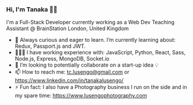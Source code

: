 ### Hi, I'm Tanaka 👋🏾

I'm a Full-Stack Developer currently working as a Web Dev Teaching Assistant @ BrainStation London, United Kingdom

- 🌱 Always curious and eager to learn. I’m currently learning about: Redux, Passport.js and JWT.  
- 👨🏾‍💻 I have working experience with: JavaScript, Python, React, Sass, Node.js, Express, MongoDB, Socket.io
- 👀 I’m looking to potentially collaborate on a start-up idea 💡
- 📫 How to reach me: tc.lusengo@gmail.com or https://www.linkedin.com/in/tanakalusengo/
- ⚡ Fun fact: I also have a Photography business I run on the side and in my spare time: https://www.lusengophotography.com
